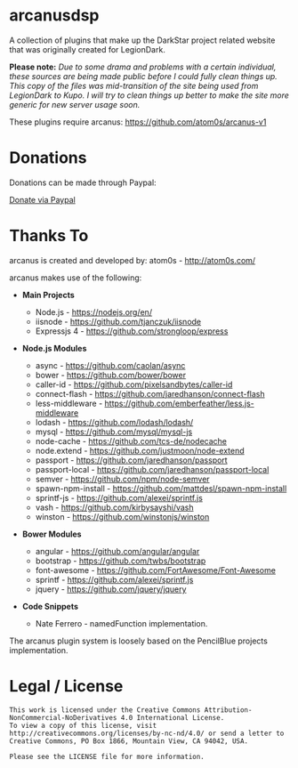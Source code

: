 arcanusdsp
=======

A collection of plugins that make up the DarkStar project related website that was originally created for LegionDark.

**Please note:** *Due to some drama and problems with a certain individual, these sources are being made public before I could fully clean things up. This copy of the files was mid-transition of the site being used from LegionDark to Kupo. I will try to clean things up better to make the site more generic for new server usage soon.*

These plugins require arcanus: https://github.com/atom0s/arcanus-v1

Donations
=======

Donations can be made through Paypal:

[Donate via Paypal](https://www.paypal.com/cgi-bin/webscr?cmd=_s-xclick&hosted_button_id=C4KSPG6FJYH98)

Thanks To
=======

arcanus is created and developed by: atom0s - http://atom0s.com/

arcanus makes use of the following:

  * **Main Projects**
    * Node.js - https://nodejs.org/en/
    * iisnode - https://github.com/tjanczuk/iisnode
    * Expressjs 4 - https://github.com/strongloop/express

  * **Node.js Modules**
    * async - https://github.com/caolan/async
    * bower - https://github.com/bower/bower
    * caller-id - https://github.com/pixelsandbytes/caller-id
    * connect-flash - https://github.com/jaredhanson/connect-flash
    * less-middleware - https://github.com/emberfeather/less.js-middleware
    * lodash - https://github.com/lodash/lodash/
    * mysql - https://github.com/mysql/mysql-js
    * node-cache - https://github.com/tcs-de/nodecache
    * node.extend - https://github.com/justmoon/node-extend
    * passport - https://github.com/jaredhanson/passport
    * passport-local - https://github.com/jaredhanson/passport-local
    * semver - https://github.com/npm/node-semver
    * spawn-npm-install - https://github.com/mattdesl/spawn-npm-install
    * sprintf-js - https://github.com/alexei/sprintf.js
    * vash - https://github.com/kirbysayshi/vash
    * winston - https://github.com/winstonjs/winston

  * **Bower Modules**
    * angular - https://github.com/angular/angular
    * bootstrap - https://github.com/twbs/bootstrap
    * font-awesome - https://github.com/FortAwesome/Font-Awesome
    * sprintf - https://github.com/alexei/sprintf.js
    * jquery - https://github.com/jquery/jquery

  * **Code Snippets**
    * Nate Ferrero - namedFunction implementation.

The arcanus plugin system is loosely based on the PencilBlue projects implementation.

Legal / License
=======

    This work is licensed under the Creative Commons Attribution-NonCommercial-NoDerivatives 4.0 International License.
    To view a copy of this license, visit http://creativecommons.org/licenses/by-nc-nd/4.0/ or send a letter to
    Creative Commons, PO Box 1866, Mountain View, CA 94042, USA.

    Please see the LICENSE file for more information.
